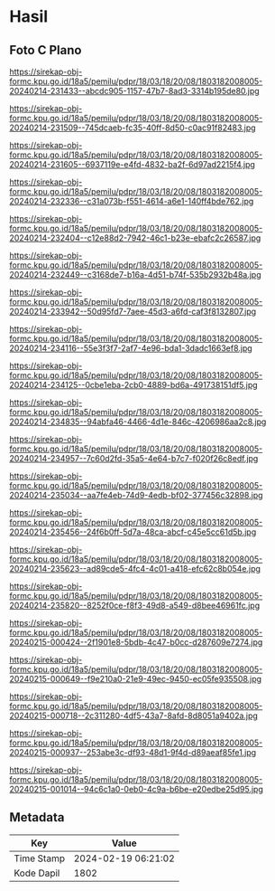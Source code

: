 # Hasil

## Foto C Plano

https://sirekap-obj-formc.kpu.go.id/18a5/pemilu/pdpr/18/03/18/20/08/1803182008005-20240214-231433--abcdc905-1157-47b7-8ad3-3314b195de80.jpg

https://sirekap-obj-formc.kpu.go.id/18a5/pemilu/pdpr/18/03/18/20/08/1803182008005-20240214-231509--745dcaeb-fc35-40ff-8d50-c0ac91f82483.jpg

https://sirekap-obj-formc.kpu.go.id/18a5/pemilu/pdpr/18/03/18/20/08/1803182008005-20240214-231605--6937119e-e4fd-4832-ba2f-6d97ad2215f4.jpg

https://sirekap-obj-formc.kpu.go.id/18a5/pemilu/pdpr/18/03/18/20/08/1803182008005-20240214-232336--c31a073b-f551-4614-a6e1-140ff4bde762.jpg

https://sirekap-obj-formc.kpu.go.id/18a5/pemilu/pdpr/18/03/18/20/08/1803182008005-20240214-232404--c12e88d2-7942-46c1-b23e-ebafc2c26587.jpg

https://sirekap-obj-formc.kpu.go.id/18a5/pemilu/pdpr/18/03/18/20/08/1803182008005-20240214-232449--c3168de7-b16a-4d51-b74f-535b2932b48a.jpg

https://sirekap-obj-formc.kpu.go.id/18a5/pemilu/pdpr/18/03/18/20/08/1803182008005-20240214-233942--50d95fd7-7aee-45d3-a6fd-caf3f8132807.jpg

https://sirekap-obj-formc.kpu.go.id/18a5/pemilu/pdpr/18/03/18/20/08/1803182008005-20240214-234116--55e3f3f7-2af7-4e96-bda1-3dadc1663ef8.jpg

https://sirekap-obj-formc.kpu.go.id/18a5/pemilu/pdpr/18/03/18/20/08/1803182008005-20240214-234125--0cbe1eba-2cb0-4889-bd6a-491738151df5.jpg

https://sirekap-obj-formc.kpu.go.id/18a5/pemilu/pdpr/18/03/18/20/08/1803182008005-20240214-234835--94abfa46-4466-4d1e-846c-4206986aa2c8.jpg

https://sirekap-obj-formc.kpu.go.id/18a5/pemilu/pdpr/18/03/18/20/08/1803182008005-20240214-234957--7c60d2fd-35a5-4e64-b7c7-f020f26c8edf.jpg

https://sirekap-obj-formc.kpu.go.id/18a5/pemilu/pdpr/18/03/18/20/08/1803182008005-20240214-235034--aa7fe4eb-74d9-4edb-bf02-377456c32898.jpg

https://sirekap-obj-formc.kpu.go.id/18a5/pemilu/pdpr/18/03/18/20/08/1803182008005-20240214-235456--24f6b0ff-5d7a-48ca-abcf-c45e5cc61d5b.jpg

https://sirekap-obj-formc.kpu.go.id/18a5/pemilu/pdpr/18/03/18/20/08/1803182008005-20240214-235623--ad89cde5-4fc4-4c01-a418-efc62c8b054e.jpg

https://sirekap-obj-formc.kpu.go.id/18a5/pemilu/pdpr/18/03/18/20/08/1803182008005-20240214-235820--8252f0ce-f8f3-49d8-a549-d8bee46961fc.jpg

https://sirekap-obj-formc.kpu.go.id/18a5/pemilu/pdpr/18/03/18/20/08/1803182008005-20240215-000424--2f1901e8-5bdb-4c47-b0cc-d287609e7274.jpg

https://sirekap-obj-formc.kpu.go.id/18a5/pemilu/pdpr/18/03/18/20/08/1803182008005-20240215-000649--f9e210a0-21e9-49ec-9450-ec05fe935508.jpg

https://sirekap-obj-formc.kpu.go.id/18a5/pemilu/pdpr/18/03/18/20/08/1803182008005-20240215-000718--2c311280-4df5-43a7-8afd-8d8051a9402a.jpg

https://sirekap-obj-formc.kpu.go.id/18a5/pemilu/pdpr/18/03/18/20/08/1803182008005-20240215-000937--253abe3c-df93-48d1-9f4d-d89aeaf85fe1.jpg

https://sirekap-obj-formc.kpu.go.id/18a5/pemilu/pdpr/18/03/18/20/08/1803182008005-20240215-001014--94c6c1a0-0eb0-4c9a-b6be-e20edbe25d95.jpg


## Metadata

| Key        | Value               |
| ---------- | ------------------- |
| Time Stamp | 2024-02-19 06:21:02 |
| Kode Dapil | 1802                |



